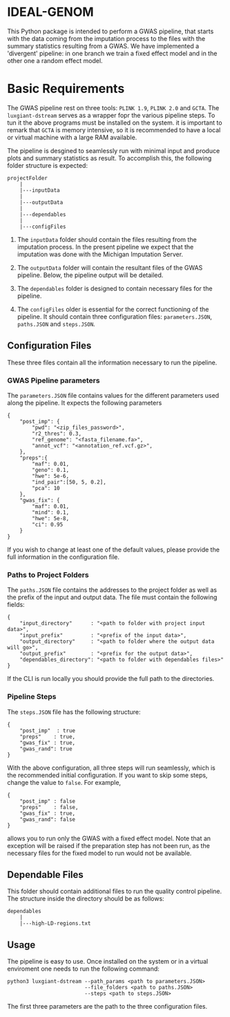 # IDEAL-GENOM

This Python package is intended to perform a GWAS pipeline, that starts with the data coming from the imputation process to the files with the summary statistics resulting from a GWAS. We have implemented a 'divergent' pipeline: in one branch we train a fixed effect model and in the other one a random effect model.

# Basic Requirements

The GWAS pipeline rest on three tools: `PLINK 1.9`, `PLINK 2.0` and `GCTA`. The `luxgiant-dstream` serves as a wrapper fopr the various pipeline steps. To tun it the above programs must be installed on the system. it is important to remark that `GCTA` is memory intensive, so it is recommended to have a local or virtual machine with a large RAM available.

The pipeline is desgined to seamlessly run with minimal input and produce plots and summary statistics as result. To accomplish this, the following folder structure is expected:

```
projectFolder
    |
    |---inputData
    |
    |---outputData
    |
    |---dependables
    |
    |---configFiles
```

1. The `inputData` folder should contain the files resulting from the imputation process. In the present pipeline we expect that the imputation was done with the Michigan Imputation Server.

2. The `outputData` folder will contain the resultant files of the GWAS pipeline. Below, the pipeline output will be detailed.

3. The `dependables` folder is designed to contain necessary files for the pipeline.

4. The `configFiles` older is essential for the correct functioning of the pipeline. It should contain three configuration files: `parameters.JSON`, `paths.JSON` and `steps.JSON`.

## Configuration Files

These three files contain all the information necessary to run the pipeline.

### GWAS Pipeline parameters

The `parameters.JSON` file contains values for the different parameters used along the pipeline. It expects the following parameters 

```
{
    "post_imp": {
        "pwd": "<zip_files_password>",
        "r2_thres": 0.3,
        "ref_genome": "<fasta_filename.fa>",
        "annot_vcf": "<annotation_ref.vcf.gz>",
    },
    "preps":{
        "maf": 0.01,
        "geno": 0.1,
        "hwe": 5e-6,
        "ind_pair":[50, 5, 0.2],
        "pca": 10 
    },
    "gwas_fix": {
        "maf": 0.01,
        "mind": 0.1,
        "hwe": 5e-8,
        "ci": 0.95
    }
}
```

If you wish to change at least one of the default values, please provide the full information in the configuration file.

### Paths to Project Folders

The `paths.JSON` file contains the addresses to the project folder as well as the prefix of the input and output data. The file must contain the following fields:

```
{
    "input_directory"      : "<path to folder with project input data>",
    "input_prefix"         : "<prefix of the input data>",
    "output_directory"     : "<path to folder where the output data will go>",
    "output_prefix"        : "<prefix for the output data>",
    "dependables_directory": "<path to folder with dependables files>"
}
```

If the CLI is run locally you should provide the full path to the directories.

### Pipeline Steps

The `steps.JSON` file has the following structure:

```
{
    "post_imp"  : true
    "preps"    : true,
    "gwas_fix" : true,
    "gwas_rand": true
}
```

With the above configuration, all three steps will run seamlessly, which is the recommended initial configuration. If you want to skip some steps, change the value to `false`. For example,

```
{
    "post_imp" : false
    "preps"    : false,
    "gwas_fix" : true,
    "gwas_rand": false
}
```

allows you to run only the GWAS with a fixed effect model. Note that an exception will be raised if the preparation step has not been run, as the necessary files for the fixed model to run would not be available.

## Dependable Files

This folder should contain additional files to run the quality control pipeline. The structure inside the directory should be as follows:

```
dependables
    |
    |---high-LD-regions.txt
```

## Usage

The pipeline is easy to use. Once installed on the system or in a virtual enviroment one needs to run the following command:

```
python3 luxgiant-dstream --path_params <path to parameters.JSON> 
                         --file_folders <path to paths.JSON> 
                         --steps <path to steps.JSON>
```

The first three parameters are the path to the three configuration files.
